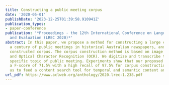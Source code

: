 ```yaml
---
title: Constructing a public meeting corpus
date: '2020-05-01'
publishDate: '2023-12-25T01:39:58.910941Z'
publication_types:
- paper-conference
publication: '*Proceedings - the 12th International Conference on Language Resources
  and Evaluation (LREC 2020)*'
abstract: In this paper, we propose a method for constructing a large corpus about
  a century of public meetings in historical Australian newspapers, and analyze the
  constructed corpus. The corpus construction method is based on image processing
  and Optical Character Recognition (OCR). We digitize and transcribe texts of the
  specific topic of public meeting. Experiments show that our proposed method achieves
  a F-score of 71.5% with a high recall of 97.5% for corpus construction. This allows
  us to feed a content search tool for temporal and semantic content analysis.
url_pdf: https://www.aclweb.org/anthology/2020.lrec-1.238.pdf
---
```

